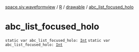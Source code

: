 [space.siy.waveformview](../../index.md) / [R](../index.md) / [drawable](index.md) / [abc_list_focused_holo](./abc_list_focused_holo.md)

# abc_list_focused_holo

`static var abc_list_focused_holo: `[`Int`](https://kotlinlang.org/api/latest/jvm/stdlib/kotlin/-int/index.html)
`static var abc_list_focused_holo: `[`Int`](https://kotlinlang.org/api/latest/jvm/stdlib/kotlin/-int/index.html)